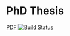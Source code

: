 # PhD Thesis

[PDF](https://raw.githubusercontent.com/vlstill/phd-thesis/pdf/thesis.pdf)
[![Build Status](https://travis-ci.org/vlstill/phd-thesis.svg?branch=master)](https://travis-ci.org/vlstill/phd-thesis)
